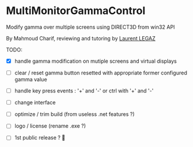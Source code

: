 # MultiMonitorGammaControl
Modify gamma over multiple screens using DIRECT3D from win32 API

By Mahmoud Charif, reviewing and tutoring by [Laurent LEGAZ](http://laurent.legaz.eu)


TODO:

- [x] handle gamma modification on mutiple screens and virtual displays
- [ ] clear / reset gamma button resetted with appropriate former configured gamma value 
- [ ] handle key press events : '+' and '-' or ctrl with '+' and '-'
- [ ] change interface 
- [ ] optimize / trim build (from useless .net features ?)
- [ ] logo / license (rename .exe ?)
- [ ] 1st public release ? 🥇

